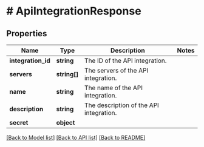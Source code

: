 # # ApiIntegrationResponse

## Properties

Name | Type | Description | Notes
------------ | ------------- | ------------- | -------------
**integration_id** | **string** | The ID of the API integration. |
**servers** | **string[]** | The servers of the API integration. |
**name** | **string** | The name of the API integration. |
**description** | **string** | The description of the API integration. |
**secret** | **object** |  |

[[Back to Model list]](../../README.md#models) [[Back to API list]](../../README.md#endpoints) [[Back to README]](../../README.md)
